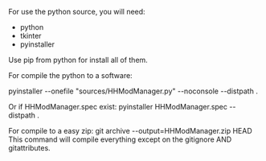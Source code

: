 For use the python source, you will need:
* python
* tkinter
* pyinstaller

Use pip from python for install all of them.


For compile the python to a software:

pyinstaller --onefile "sources/HHModManager.py"  --noconsole --distpath .

Or if HHModManager.spec exist:
pyinstaller HHModManager.spec --distpath .

For compile to a easy zip:
git archive --output=HHModManager.zip HEAD
This command will compile everything except on the gitignore AND gitattributes.
